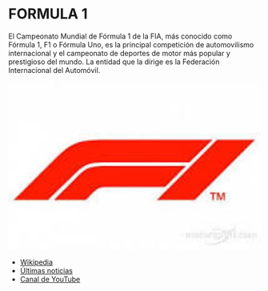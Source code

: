 # FORMULA 1

El Campeonato Mundial de Fórmula 1 de la FIA, más conocido como Fórmula 1, F1 o Fórmula Uno, es la principal competición de automovilismo internacional y el campeonato de deportes de motor más popular y prestigioso del mundo. La entidad que la dirige es la Federación Internacional del Automóvil.

<img src="img/f1.jpeg" width= 700px>

* [Wikipedia](https://es.wikipedia.org/wiki/F%C3%B3rmula_1)
* [Últimas noticias](https://www.marca.com/motor/formula1.html)
* [Canal de YouTube](https://www.youtube.com/@Formula1)

